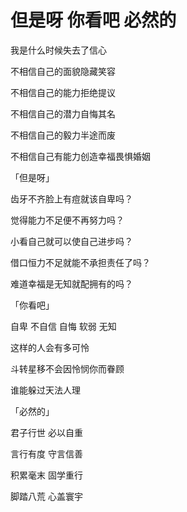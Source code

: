 # 但是呀 你看吧 必然的

我是什么时候失去了信心

不相信自己的面貌隐藏笑容

不相信自己的能力拒绝提议

不相信自己的潜力自悔其名

不相信自己的毅力半途而废

不相信自己有能力创造幸福畏惧婚姻

「但是呀」

齿牙不齐脸上有痘就该自卑吗？

觉得能力不足便不再努力吗？

小看自己就可以使自己进步吗？

借口恒力不足就能不承担责任了吗？

难道幸福是无知就配拥有的吗？

「你看吧」

自卑 不自信 自悔 软弱 无知

这样的人会有多可怜

斗转星移不会因怜悯你而眷顾

谁能躲过天法人理

「必然的」

君子行世 必以自重 

言行有度 守言信善

积累毫末 固学重行

脚踏八荒 心盖寰宇